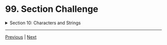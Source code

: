 # 99. Section Challenge

<details>
  <summary> Section 10: Characters and Strings </summary>

  -   using `g++`
  ```
  g++ -Wall -std=c++14 main.cpp  
  ```
  - using `-Wextra` and `-Wpedantic` options enable additional warning checks beyond the `-Wall` option, e.g. `-Wmisleading-indentation`
  ```
  g++ -Wall -Wextra -Wpedantic -Wmisleading-indentation -std=c++17 main.cpp
  ```

  - [Codebase: 99. Section Challenge](../codebase/S10_Characters-and-Strings/Challenge/)  
  
</details>



---

[Previous](./98_Working-with-Cpp-Strings.md) | [Next](./100_Section-Challenge-Solution.md)